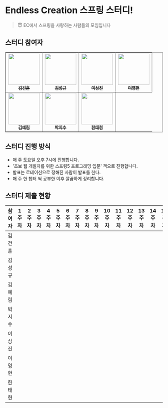 # Endless Creation 스프링 스터디!
> 😇 EC에서 스프링을 사랑하는 사람들의 모임입니다
## 스터디 참여자

<table border="1" bordercolor="gray" align="center">
    <tr>
        <td align="center"><a href="https://github.com/dnatuna"><img src="https://avatars0.githubusercontent.com/u/28949165?s=400&u=608b56c039f3c98c01300078fa4b9a6733a9d798&v=4" width="100px;" alt=""/><br /><sub><b>김건훈</b></sub></a></td>
        <td align="center"><a href="https://github.com/SEONGGYU96"><img src="https://avatars2.githubusercontent.com/u/57310034?s=460&u=3b6de8b863bdc2b902bf6cfe080bc8d34e93c348&v=4" width="100px;" alt=""/><br /><sub><b>김성규</b></sub></a></td>
        <td align="center"><a href="https://github.com/uHan2"><img src="https://avatars1.githubusercontent.com/u/8328839?s=400&u=7d2cf4a1fb1b7e8e1d0ab1f124fcab7c45b95b32&v=4" width="100px;" alt=""/><br /><sub><b>이상진</b></sub></a></td>
        <td align="center"><a href="https://github.com/Ryeoryeon"><img src="https://avatars3.githubusercontent.com/u/50348995?s=460&u=7484588e133e5efa66f6cd14dac2417a90a4f598&v=4" width="100px;" alt=""/><br /><sub><b>이영현</b></sub></a></td>
    </tr>
    <tr>
        <td align="center"><a href="https://github.com/yelimkim98"><img src="https://avatars1.githubusercontent.com/u/28949340?s=460&u=6efb3238ffe9f1b383c9255445eb5d39d0a82a03&v=4" width="100px;" alt=""/><br /><sub><b>김예림</b></sub></a></td>
        <td align="center"><a href="https://github.com/JisooPark27"><img src="https://avatars3.githubusercontent.com/u/32264819?s=460&v=4" width="100px;" alt=""/><br /><sub><b>박지수</b></sub></a></td>
        <td align="center"><a href="https://github.com/Tae-Hyeon
"><img src="https://avatars1.githubusercontent.com/u/20275668?s=400&v=4" width="100px;" alt=""/><br /><sub><b>한태현</b></sub></a></td>
    </tr>
</table>

## 스터디 진행 방식
- 매 주 토요일 오후 7시에 진행합니다.
- '초보 웹 개발자를 위한 스프링5 프로그래밍 입문' 책으로 진행합니다.
- 발표는 로테이션으로 정해진 사람이 발표를 한다.
- 매 주 한 챕터 씩 공부한 이후 깔끔하게 정리합니다.

## 스터디 제출 현황
| 참여자 | 1주차 | 2주차 | 3주차 | 4주차 | 5주차 | 6주차 | 7주차 | 8주차 | 9주차 | 10주차 | 11주차 | 12주차 | 13주차 | 14주차 | 15주차 |
| --- | --- | --- | --- | --- | --- | --- | --- | --- | --- | --- | --- | --- | --- | --- | --- |
| 김건훈 ||||||||||||||||
| 김성규 ||||||||||||||||
| 김예림 ||||||||||||||||
| 박지수 ||||||||||||||||
| 이상진 ||||||||||||||||
| 이영현 ||||||||||||||||
| 한태현 ||||||||||||||||

